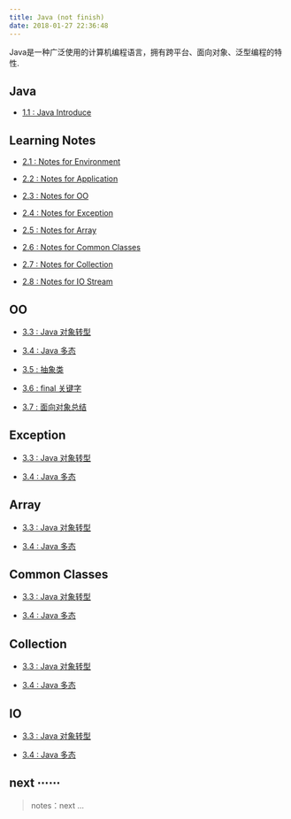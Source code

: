 ```yaml
---
title: Java (not finish)
date: 2018-01-27 22:36:48
---
```


Java是一种广泛使用的计算机编程语言，拥有跨平台、面向对象、泛型编程的特性.

## Java

- [1.1 : Java Introduce][java1.1]

[java1.1]: /2013/02/02/java-se-1-introduce/

## Learning Notes

- [2.1 : Notes for Environment][java2.1]

- [2.2 : Notes for Application][java2.2]

- [2.3 : Notes for OO][java2.3]

- [2.4 : Notes for Exception][0]

- [2.5 : Notes for Array][0]

- [2.6 : Notes for Common Classes][0]

- [2.7 : Notes for Collection][0]

- [2.8 : Notes for IO Stream][0]


[java2.1]: /2013/02/02/java-se-2.1-notes-env/
[java2.2]: /2013/02/02/java-se-2.2-notes-app/
[java2.3]: /2013/11/24/java-se-2.3-notes-oo/

## OO

- [3.3 : Java 对象转型][0]

- [3.4 : Java 多态][0]

- [3.5 : 抽象类][0]

- [3.6 : final 关键字][0]

- [3.7 : 面向对象总结][0]

## Exception

- [3.3 : Java 对象转型][0]

- [3.4 : Java 多态][0]

## Array

- [3.3 : Java 对象转型][0]

- [3.4 : Java 多态][0]

## Common Classes

- [3.3 : Java 对象转型][0]

- [3.4 : Java 多态][0]

## Collection

- [3.3 : Java 对象转型][0]

- [3.4 : Java 多态][0]

## IO

- [3.3 : Java 对象转型][0]

- [3.4 : Java 多态][0]

[logback1]: /2015/12/27/java-logback-indoor/

[0]: /java_language

## next ⋯⋯

> notes：next ...

